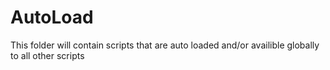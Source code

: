 
# AutoLoad

This folder will contain scripts that are auto loaded and/or availible globally to all other scripts

